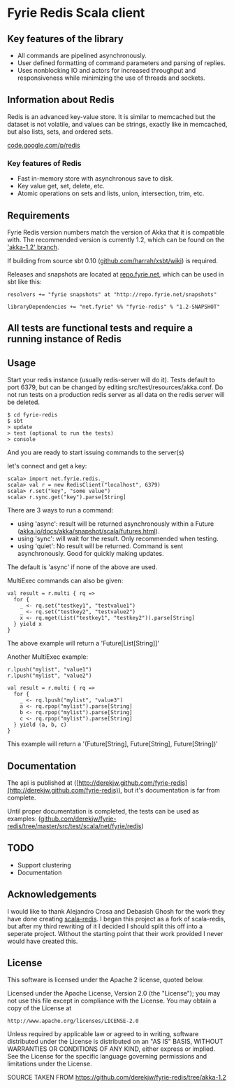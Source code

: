# Fyrie Redis Scala client

## Key features of the library

- All commands are pipelined asynchronously.
- User defined formatting of command parameters and parsing of replies.
- Uses nonblocking IO and actors for increased throughput and responsiveness while minimizing the use of threads and sockets.

## Information about Redis

Redis is an advanced key-value store. It is similar to memcached but the dataset is not volatile, and values can be strings, exactly like in memcached, but also lists, sets, and ordered sets.

[code.google.com/p/redis](http://code.google.com/p/redis/)

### Key features of Redis

- Fast in-memory store with asynchronous save to disk.
- Key value get, set, delete, etc.
- Atomic operations on sets and lists, union, intersection, trim, etc.

## Requirements

Fyrie Redis version numbers match the version of Akka that it is compatible with. The recommended version is currently 1.2, which can be found on the ['akka-1.2' branch](https://github.com/derekjw/fyrie-redis/tree/akka-1.2).

If building from source sbt 0.10 ([github.com/harrah/xsbt/wiki](https://github.com/harrah/xsbt/wiki)) is required.

Releases and snapshots are located at [repo.fyrie.net](http://repo.fyrie.net), which can be used in sbt like this:

    resolvers += "fyrie snapshots" at "http://repo.fyrie.net/snapshots"
    
    libraryDependencies += "net.fyrie" %% "fyrie-redis" % "1.2-SNAPSHOT"

## All tests are functional tests and require a running instance of Redis

## Usage

Start your redis instance (usually redis-server will do it). Tests default to port 6379, but can be changed by editing src/test/resources/akka.conf. Do not run tests on a production redis server as all data on the redis server will be deleted.

    $ cd fyrie-redis
    $ sbt
    > update
    > test (optional to run the tests)
    > console

And you are ready to start issuing commands to the server(s)

let's connect and get a key:

    scala> import net.fyrie.redis._
    scala> val r = new RedisClient("localhost", 6379)
    scala> r.set("key", "some value")
    scala> r.sync.get("key").parse[String]

There are 3 ways to run a command:

- using 'async': result will be returned asynchronously within a Future ([akka.io/docs/akka/snapshot/scala/futures.html](http://akka.io/docs/akka/snapshot/scala/futures.html)).
- using 'sync': will wait for the result. Only recommended when testing.
- using 'quiet': No result will be returned. Command is sent asynchronously. Good for quickly making updates.

The default is 'async' if none of the above are used.

MultiExec commands can also be given:

    val result = r.multi { rq =>
      for {
        _ <- rq.set("testkey1", "testvalue1")
        _ <- rq.set("testkey2", "testvalue2")
        x <- rq.mget(List("testkey1", "testkey2")).parse[String]
      } yield x
    }

The above example will return a 'Future[List[String]]'

Another MultiExec example:

    r.lpush("mylist", "value1")
    r.lpush("mylist", "value2")

    val result = r.multi { rq =>
      for {
        _ <- rq.lpush("mylist", "value3")
        a <- rq.rpop("mylist").parse[String]
        b <- rq.rpop("mylist").parse[String]
        c <- rq.rpop("mylist").parse[String]
      } yield (a, b, c)
    }

This example will return a '(Future[String], Future[String], Future[String])'

## Documentation

The api is published at ([http://derekjw.github.com/fyrie-redis](http://derekjw.github.com/fyrie-redis)), but it's documentation is far from complete.

Until proper documentation is completed, the tests can be used as examples: ([github.com/derekjw/fyrie-redis/tree/master/src/test/scala/net/fyrie/redis](https://github.com/derekjw/fyrie-redis/tree/master/src/test/scala/net/fyrie/redis))

## TODO

- Support clustering
- Documentation

## Acknowledgements

I would like to thank Alejandro Crosa and Debasish Ghosh for the work they have done creating [scala-redis](http://github.com/debasishg/scala-redis). I began this project as a fork of scala-redis, but after my third rewriting of it I decided I should split this off into a seperate project. Without the starting point that their work provided I never would have created this.

## License

This software is licensed under the Apache 2 license, quoted below.

Licensed under the Apache License, Version 2.0 (the "License"); you may not
use this file except in compliance with the License. You may obtain a copy of
the License at

    http://www.apache.org/licenses/LICENSE-2.0

Unless required by applicable law or agreed to in writing, software
distributed under the License is distributed on an "AS IS" BASIS, WITHOUT
WARRANTIES OR CONDITIONS OF ANY KIND, either express or implied. See the
License for the specific language governing permissions and limitations under
the License.



SOURCE TAKEN FROM https://github.com/derekjw/fyrie-redis/tree/akka-1.2